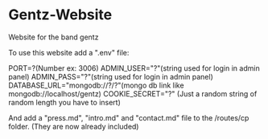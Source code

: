 # Gentz-Website
Website for the band gentz


To use this website add a ".env" file: 

PORT=?(Number ex: 3006)
ADMIN_USER="?"(string used for login in admin panel)
ADMIN_PASS="?"(string used for login in admin panel)
DATABASE_URL="mongodb://?/?"(mongo db link like mongodb://localhost/gentz)
COOKIE_SECRET="?" (Just a random string of random length you have to insert)

And add a "press.md", "intro.md" and "contact.md" file to the /routes/cp folder. (They are now already included)
